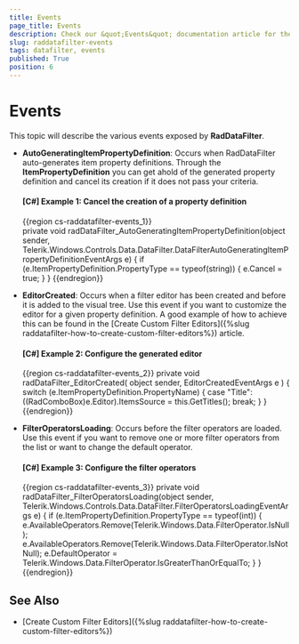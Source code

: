 ```yaml
---
title: Events
page_title: Events
description: Check our &quot;Events&quot; documentation article for the RadDataFilter {{ site.framework_name }} control.
slug: raddatafilter-events
tags: datafilter, events
published: True
position: 6
---
```


# Events

This topic will describe the various events exposed by **RadDataFilter**.

* **AutoGeneratingItemPropertyDefinition**: Occurs when RadDataFilter auto-generates item property definitions. Through the **ItemPropertyDefinition** you can get ahold of the generated property definition and cancel its creation if it does not pass your criteria.

   #### __[C#] Example 1: Cancel the creation of a property definition__  
   {{region cs-raddatafilter-events_1}}   
        private void radDataFilter_AutoGeneratingItemPropertyDefinition(object sender, Telerik.Windows.Controls.Data.DataFilter.DataFilterAutoGeneratingItemPropertyDefinitionEventArgs e)
        {
            if (e.ItemPropertyDefinition.PropertyType == typeof(string))
            {
                e.Cancel = true;
            }
        }
   {{endregion}}

* **EditorCreated**: Occurs when a filter editor has been created and before it is added to the visual tree. Use this event if you want to customize the editor for a given property definition. A good example of how to achieve this can be found in the [Create Custom Filter Editors]({%slug raddatafilter-how-to-create-custom-filter-editors%}) article.

   #### __[C#] Example 2: Configure the generated editor__
   {{region cs-raddatafilter-events_2}}
      private void radDataFilter_EditorCreated( object sender, EditorCreatedEventArgs e ) 
      { 
         switch (e.ItemPropertyDefinition.PropertyName) 
         {
            case "Title": 
               ((RadComboBox)e.Editor).ItemsSource = this.GetTitles(); 
               break;
         } 
      } 
   {{endregion}}

* **FilterOperatorsLoading**: Occurs before the filter operators are loaded. Use this event if you want to remove one or more filter operators from the list or want to change the default operator.

   #### __[C#] Example 3: Configure the filter operators__
   {{region cs-raddatafilter-events_3}}
      private void radDataFilter_FilterOperatorsLoading(object sender, Telerik.Windows.Controls.Data.DataFilter.FilterOperatorsLoadingEventArgs e)
      {
         if (e.ItemPropertyDefinition.PropertyType == typeof(int))
         {
               e.AvailableOperators.Remove(Telerik.Windows.Data.FilterOperator.IsNull);
               e.AvailableOperators.Remove(Telerik.Windows.Data.FilterOperator.IsNotNull);
               e.DefaultOperator = Telerik.Windows.Data.FilterOperator.IsGreaterThanOrEqualTo;
         }
      }
   {{endregion}}

## See Also  
* [Create Custom Filter Editors]({%slug raddatafilter-how-to-create-custom-filter-editors%})
